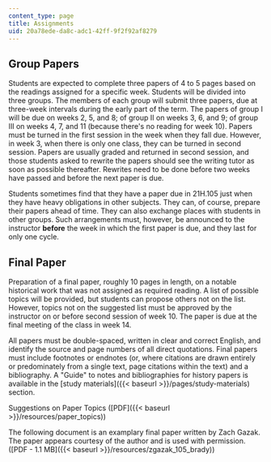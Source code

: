 ```yaml
---
content_type: page
title: Assignments
uid: 20a78ede-da8c-adc1-42ff-9f2f92af8279
---
```


Group Papers
------------

Students are expected to complete three papers of 4 to 5 pages based on the readings assigned for a specific week. Students will be divided into three groups. The members of each group will submit three papers, due at three-week intervals during the early part of the term. The papers of group I will be due on weeks 2, 5, and 8; of group II on weeks 3, 6, and 9; of group III on weeks 4, 7, and 11 (because there's no reading for week 10). Papers must be turned in the first session in the week when they fall due. However, in week 3, when there is only one class, they can be turned in second session. Papers are usually graded and returned in second session, and those students asked to rewrite the papers should see the writing tutor as soon as possible thereafter. Rewrites need to be done before two weeks have passed and before the next paper is due.

Students sometimes find that they have a paper due in 21H.105 just when they have heavy obligations in other subjects. They can, of course, prepare their papers ahead of time. They can also exchange places with students in other groups. Such arrangements must, however, be announced to the instructor **before** the week in which the first paper is due, and they last for only one cycle.

Final Paper
-----------

Preparation of a final paper, roughly 10 pages in length, on a notable historical work that was not assigned as required reading. A list of possible topics will be provided, but students can propose others not on the list. However, topics not on the suggested list must be approved by the instructor on or before second session of week 10. The paper is due at the final meeting of the class in week 14.

All papers must be double-spaced, written in clear and correct English, and identify the source and page numbers of all direct quotations. Final papers must include footnotes or endnotes (or, where citations are drawn entirely or predominately from a single text, page citations within the text) and a bibliography. A "Guide" to notes and bibliographies for history papers is available in the [study materials]({{< baseurl >}}/pages/study-materials) section.

Suggestions on Paper Topics ([PDF]({{< baseurl >}}/resources/paper_topics))

The following document is an examplary final paper written by Zach Gazak. The paper appears courtesy of the author and is used with permission. ([PDF - 1.1 MB]({{< baseurl >}}/resources/zgazak_105_brady))